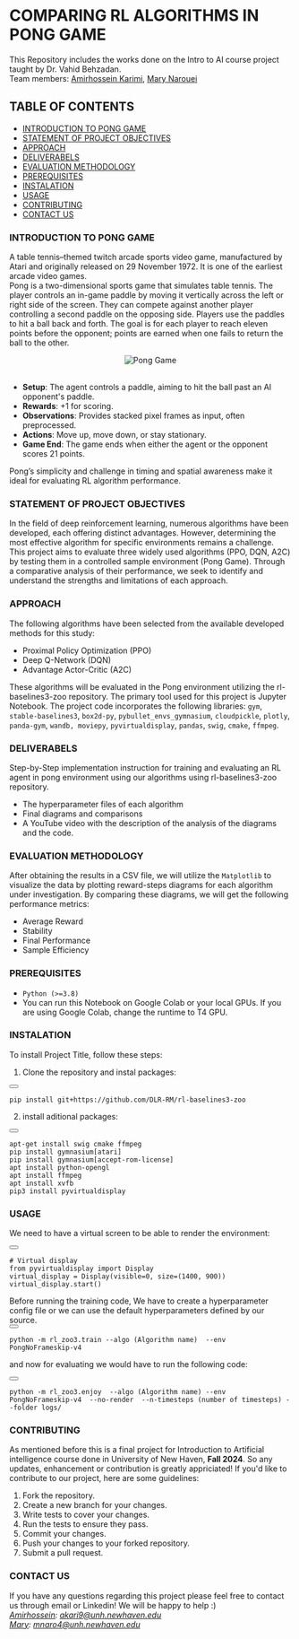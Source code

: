 # COMPARING RL ALGORITHMS IN PONG GAME

This Repository includes the works done on the Intro to AI course project taught by Dr. Vahid Behzadan.  
Team members: [Amirhossein Karimi](https://www.linkedin.com/in/amirhosseinkarimi24/), [Mary Narouei](https://www.linkedin.com/in/marynarouei/)  

## TABLE OF CONTENTS
- [INTRODUCTION TO PONG GAME](#introduction-to-pong-game)
- [STATEMENT OF PROJECT OBJECTIVES](#statement-of-project-objectives)
- [APPROACH](#approach)
- [DELIVERABELS](#deliverabels)
- [EVALUATION METHODOLOGY](#evaluation-methodology)
- [PREREQUISITES](#prerequisites)
- [INSTALATION](#instalation)
- [USAGE](#usage)
- [CONTRIBUTING](#contributing)
- [CONTACT US](#contact-us)

### INTRODUCTION TO PONG GAME

A table tennis–themed twitch arcade sports video game, manufactured by Atari and originally released on 29 November 1972. It is one of the earliest arcade video games.  
Pong is a two-dimensional sports game that simulates table tennis. The player controls an in-game paddle by moving it vertically across the left or right side of the screen. They can compete against another player controlling a second paddle on the opposing side. Players use the paddles to hit a ball back and forth. The goal is for each player to reach eleven points before the opponent; points are earned when one fails to return the ball to the other.

<div align="center">
  <img src="https://upload.wikimedia.org/wikipedia/commons/6/62/Pong_Game_Test2.gif" alt="Pong Game">
</div>
<br>

- **Setup**: The agent controls a paddle, aiming to hit the ball past an AI opponent's paddle.  
- **Rewards**: +1 for scoring.  
- **Observations**: Provides stacked pixel frames as input, often preprocessed.  
- **Actions**: Move up, move down, or stay stationary.  
- **Game End**: The game ends when either the agent or the opponent scores 21 points.  

Pong’s simplicity and challenge in timing and spatial awareness make it ideal for evaluating RL algorithm performance.

### STATEMENT OF PROJECT OBJECTIVES

In the field of deep reinforcement learning, numerous algorithms have been developed, each offering distinct advantages. However, determining the most effective algorithm for specific environments remains a challenge. This project aims to evaluate three widely used algorithms (PPO, DQN, A2C) by testing them in a controlled sample environment (Pong Game). Through a comparative analysis of their performance, we seek to identify and understand the strengths and limitations of each approach.

### APPROACH

The following algorithms have been selected from the available developed methods for this study:

- Proximal Policy Optimization (PPO)
- Deep Q-Network (DQN)
- Advantage Actor-Critic (A2C)<br>

These algorithms will be evaluated in the Pong environment utilizing the rl-baselines3-zoo repository. 
The primary tool used for this project is Jupyter Notebook.
The project code incorporates the following libraries: 
`gym`, `stable-baselines3`, `box2d-py`, `pybullet_envs_gymnasium`, `cloudpickle`, `plotly`, `panda-gym`, `wandb, moviepy`, `pyvirtualdisplay`, `pandas`, `swig`, `cmake`, `ffmpeg`.

### DELIVERABELS

Step-by-Step implementation instruction for training and evaluating an RL agent in pong environment using our algorithms using rl-baselines3-zoo repository.
- The hyperparameter files of each algorithm
- Final diagrams and comparisons
- A YouTube video with the description of the analysis of the diagrams and the code.

### EVALUATION METHODOLOGY

 After obtaining the results in a CSV file, we will utilize the `Matplotlib` to visualize the data by plotting reward-steps diagrams for each algorithm under investigation. By comparing these diagrams, we will get the following performance metrics:
- Average Reward
- Stability
- Final Performance
- Sample Efficiency

### PREREQUISITES

- `Python (>=3.8)`
- You can run this Notebook on Google Colab or your local GPUs. If you are using Google Colab, change the runtime to T4 GPU.

### INSTALATION

To install Project Title, follow these steps:
1. Clone the repository and instal packages:<br>

<div><button onclick="copyToClipboard('codeBlock1')"></button><pre id="codeBlock1"><code>pip install git+https://github.com/DLR-RM/rl-baselines3-zoo</code></pre>
</div>

2. install aditional packages:<br>


<div><button onclick="copyToClipboard('codeBlock1')"></button><pre id="codeBlock1"><code>apt-get install swig cmake ffmpeg<br>pip install gymnasium[atari]<br>pip install gymnasium[accept-rom-license]<br>apt install python-opengl<br>apt install ffmpeg<br>apt install xvfb<br>pip3 install pyvirtualdisplay</code></pre>
</div>

### USAGE

We need to have a virtual screen to be able to render the environment: 
<div><button onclick="copyToClipboard('codeBlock1')"></button><pre id="codeBlock1"><code># Virtual display
from pyvirtualdisplay import Display
virtual_display = Display(visible=0, size=(1400, 900))
virtual_display.start()</code></pre>
</div>
Before running the training code, We have to create a hyperparameter config file or we can use the default hyperparameters defined by our source.<br>
<div><button onclick="copyToClipboard('codeBlock1')"></button><pre id="codeBlock1"><code>python -m rl_zoo3.train --algo (Algorithm name)  --env PongNoFrameskip-v4</code></pre>
</div>


and now for evaluating we would have to run the following code:

<div><button onclick="copyToClipboard('codeBlock1')"></button><pre id="codeBlock1"><code>python -m rl_zoo3.enjoy  --algo (Algorithm name) --env PongNoFrameskip-v4  --no-render  --n-timesteps (number of timesteps) --folder logs/</code></pre>
</div>


### CONTRIBUTING

As mentioned before this is a final project for Introduction to Artificial intelligence course done in University of New Haven, **Fall 2024**. So any updates, enhancement or contribution is greatly appriciated! If you'd like to contribute to our project, here are some guidelines:

1. Fork the repository.
2. Create a new branch for your changes.
3. Write tests to cover your changes.
4. Run the tests to ensure they pass.
5. Commit your changes.
6. Push your changes to your forked repository.
7. Submit a pull request.

### CONTACT US

If you have any questions regarding this project please feel free to contact us through email or Linkedin! We will be happy to help :) <br>
*[Amirhossein](https://www.linkedin.com/in/amirhosseinkarimi24/): akari9@unh.newhaven.edu<br>*
*[Mary](https://www.linkedin.com/in/marynarouei/): mnaro4@unh.newhaven.edu*

